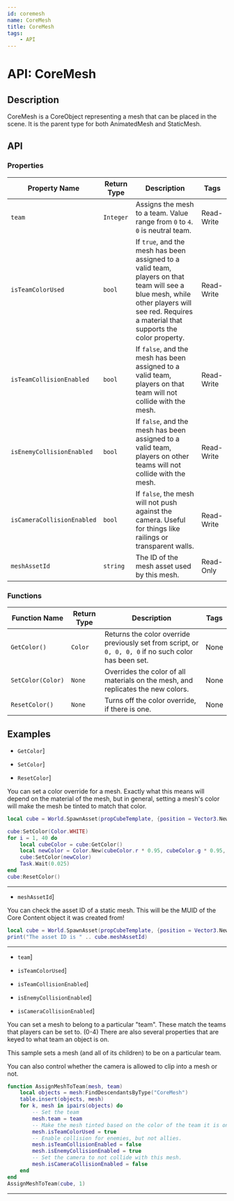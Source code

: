 ```yaml
---
id: coremesh
name: CoreMesh
title: CoreMesh
tags:
    - API
---
```


# API: CoreMesh

## Description

CoreMesh is a CoreObject representing a mesh that can be placed in the scene. It is the parent type for both AnimatedMesh and StaticMesh.

## API

### Properties

| Property Name | Return Type | Description | Tags |
| -------- | ----------- | ----------- | ---- |
| `team` | `Integer` | Assigns the mesh to a team. Value range from `0` to `4`. `0` is neutral team. | Read-Write |
| `isTeamColorUsed` | `bool` | If `true`, and the mesh has been assigned to a valid team, players on that team will see a blue mesh, while other players will see red. Requires a material that supports the color property. | Read-Write |
| `isTeamCollisionEnabled` | `bool` | If `false`, and the mesh has been assigned to a valid team, players on that team will not collide with the mesh. | Read-Write |
| `isEnemyCollisionEnabled` | `bool` | If `false`, and the mesh has been assigned to a valid team, players on other teams will not collide with the mesh. | Read-Write |
| `isCameraCollisionEnabled` | `bool` | If `false`, the mesh will not push against the camera. Useful for things like railings or transparent walls. | Read-Write |
| `meshAssetId` | `string` | The ID of the mesh asset used by this mesh. | Read-Only |

### Functions

| Function Name | Return Type | Description | Tags |
| -------- | ----------- | ----------- | ---- |
| `GetColor()` | `Color` | Returns the color override previously set from script, or `0, 0, 0, 0` if no such color has been set. | None |
| `SetColor(Color)` | `None` | Overrides the color of all materials on the mesh, and replicates the new colors. | None |
| `ResetColor()` | `None` | Turns off the color override, if there is one. | None |

## Examples

- `GetColor`]

- `SetColor`]

- `ResetColor`]

You can set a color override for a mesh. Exactly what this means will depend on the material of the mesh, but in general, setting a mesh's color will make the mesh be tinted to match that color.

```lua
local cube = World.SpawnAsset(propCubeTemplate, {position = Vector3.New(1000, 0, 300) })

cube:SetColor(Color.WHITE)
for i = 1, 40 do
    local cubeColor = cube:GetColor()
    local newColor = Color.New(cubeColor.r * 0.95, cubeColor.g * 0.95, cubeColor.b * 0.95)
    cube:SetColor(newColor)
    Task.Wait(0.025)
end
cube:ResetColor()
```

---

- `meshAssetId`]

You can check the asset ID of a static mesh. This will be the MUID of the Core Content object it was created from!

```lua
local cube = World.SpawnAsset(propCubeTemplate, {position = Vector3.New(1000, 0, 300) })
print("The asset ID is " .. cube.meshAssetId)
```

---

- `team`]

- `isTeamColorUsed`]

- `isTeamCollisionEnabled`]

- `isEnemyCollisionEnabled`]

- `isCameraCollisionEnabled`]

You can set a mesh to belong to a particular "team". These match the teams that players can be set to. (0-4)  There are also several properties that are keyed to what team an object is on.

This sample sets a mesh (and all of its children) to be on a particular team.

You can also control whether the camera is allowed to clip into a mesh or not.

```lua
function AssignMeshToTeam(mesh, team)
    local objects = mesh:FindDescendantsByType("CoreMesh")
    table.insert(objects, mesh)
    for k, mesh in ipairs(objects) do
        -- Set the team
        mesh.team = team
        -- Make the mesh tinted based on the color of the team it is on.
        mesh.isTeamColorUsed = true
        -- Enable collision for enemies, but not allies.
        mesh.isTeamCollisionEnabled = false
        mesh.isEnemyCollisionEnabled = true
        -- Set the camera to not collide with this mesh.
        mesh.isCameraCollisionEnabled = false
    end
end
AssignMeshToTeam(cube, 1)
```

---
